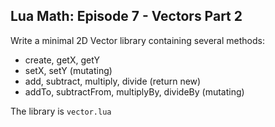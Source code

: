 ## Lua Math: Episode 7 - Vectors Part 2

Write a minimal 2D Vector library containing several methods:
  - create, getX, getY
  - setX, setY (mutating)
  - add, subtract, multiply, divide (return new)
  - addTo, subtractFrom, multiplyBy, divideBy (mutating)

The library is `vector.lua`